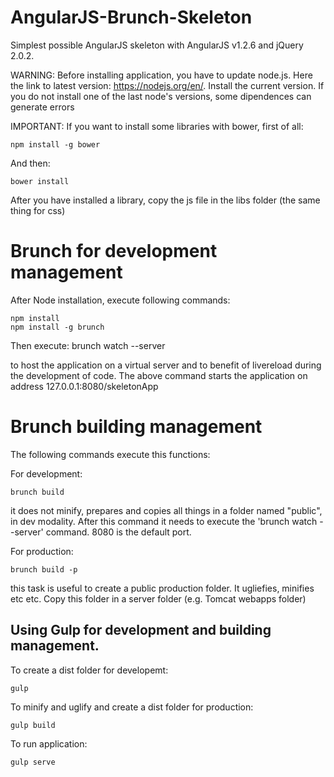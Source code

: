 AngularJS-Brunch-Skeleton
==================

Simplest possible AngularJS skeleton with AngularJS v1.2.6 and jQuery 2.0.2.

WARNING: Before installing application, you have to update node.js. Here the link to latest version: https://nodejs.org/en/.
Install the current version. If you do not install one of the last node's versions, some dipendences can generate errors

IMPORTANT: If you want to install some libraries with bower, first of all:

	npm install -g bower

And then:

	bower install

After you have installed a library, copy the js file in the libs folder (the same thing for css)

# Brunch for development management
After Node installation, execute following commands:

	npm install  
	npm install -g brunch


Then execute:
	brunch watch --server

to host the application on a virtual server and to benefit of livereload during the development of code. The above command starts the application on address 127.0.0.1:8080/skeletonApp


# Brunch building management
The following commands execute this functions:

For development:

	brunch build
it does not minify, prepares and copies all things in a folder named "public", in dev modality. After this command it needs to execute the 'brunch watch --server' command. 8080 is the default port.

For production:

	brunch build -p

this task is useful to create a public production folder. It ugliefies, minifies etc etc. Copy this folder in a server folder (e.g. Tomcat webapps folder)

## Using Gulp for development and building management.

To create a dist folder for developemt:

	gulp

To minify and uglify and create a dist folder for production:

	gulp build

To run application:

	gulp serve
